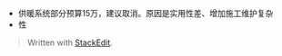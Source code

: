 
- 供暖系统部分预算15万，建议取消。原因是实用性差、增加施工维护复杂
- 性

> Written with [StackEdit](https://stackedit.io/).
<!--stackedit_data:
eyJoaXN0b3J5IjpbNjczMTM5MDc1XX0=
-->